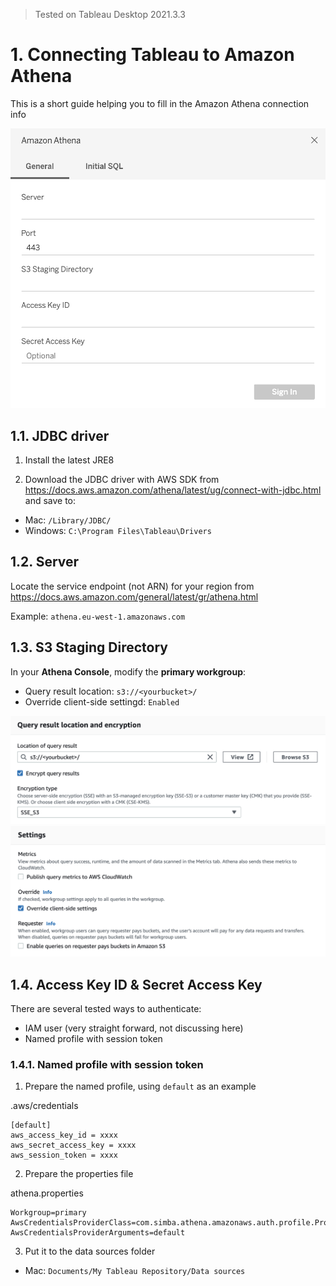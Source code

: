 > Tested on Tableau Desktop 2021.3.3

# 1. Connecting Tableau to Amazon Athena
This is a short guide helping you to fill in the Amazon Athena connection info

![Athena connection info](./images/connecting-to-athena.png)

## 1.1. JDBC driver
1. Install the latest JRE8

2. Download the JDBC driver with AWS SDK from https://docs.aws.amazon.com/athena/latest/ug/connect-with-jdbc.html
and save to:
* Mac: `/Library/JDBC/`
* Windows: `C:\Program Files\Tableau\Drivers`

## 1.2. Server
Locate the service endpoint (not ARN) for your region from https://docs.aws.amazon.com/general/latest/gr/athena.html

Example: `athena.eu-west-1.amazonaws.com`

## 1.3. S3 Staging Directory
In your **Athena Console**, modify the **primary workgroup**:
* Query result location: `s3://<yourbucket>/`
* Override client-side settingd: `Enabled`

![Athena primary workgroup settings](./images/athena-workgroup.png)
![Athena primary workgroup settings](./images/athena-workgroup-override.png)


## 1.4. Access Key ID & Secret Access Key
There are several tested ways to authenticate:
* IAM user (very straight forward, not discussing here)
* Named profile with session token

### 1.4.1. Named profile with session token

1. Prepare the named profile, using `default` as an example

.aws/credentials
```
[default]
aws_access_key_id = xxxx
aws_secret_access_key = xxxx
aws_session_token = xxxx
```

2. Prepare the properties file

athena.properties
```
Workgroup=primary
AwsCredentialsProviderClass=com.simba.athena.amazonaws.auth.profile.ProfileCredentialsProvider
AwsCredentialsProviderArguments=default
```

3. Put it to the data sources folder
* Mac: `Documents/My Tableau Repository/Data sources`

